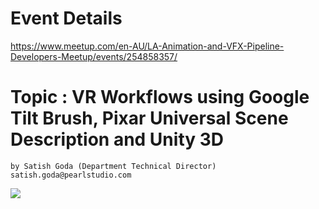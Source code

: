 # Event Details

https://www.meetup.com/en-AU/LA-Animation-and-VFX-Pipeline-Developers-Meetup/events/254858357/

# Topic : VR Workflows using Google Tilt Brush, Pixar Universal Scene Description and Unity 3D

    by Satish Goda (Department Technical Director)
    satish.goda@pearlstudio.com


![](slide1.jpg)
